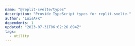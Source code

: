 ```yaml
---
name: "@replit-svelte/types"
description: "Provide TypeScript types for replit-svelte."
author: "LuisAFK"
dependents: 1
updated: "2023-07-31T06:02:26.894Z"
tags: 
  - utility
---
```

